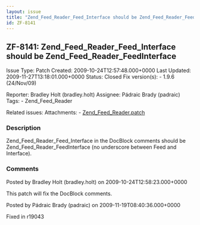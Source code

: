 ```yaml
---
layout: issue
title: "Zend_Feed_Reader_Feed_Interface should be Zend_Feed_Reader_FeedInterface"
id: ZF-8141
---
```


ZF-8141: Zend\_Feed\_Reader\_Feed\_Interface should be Zend\_Feed\_Reader\_FeedInterface
----------------------------------------------------------------------------------------

 Issue Type: Patch Created: 2009-10-24T12:57:48.000+0000 Last Updated: 2009-11-27T13:18:01.000+0000 Status: Closed Fix version(s): - 1.9.6 (24/Nov/09)
 
 Reporter:  Bradley Holt (bradley.holt)  Assignee:  Pádraic Brady (padraic)  Tags: - Zend\_Feed\_Reader
 
 Related issues: 
 Attachments: - [Zend\_Feed\_Reader.patch](/issues/secure/attachment/12332/Zend_Feed_Reader.patch)
 
### Description

Zend\_Feed\_Reader\_Feed\_Interface in the DocBlock comments should be Zend\_Feed\_Reader\_FeedInterface (no underscore between Feed and Interface).

 

 

### Comments

Posted by Bradley Holt (bradley.holt) on 2009-10-24T12:58:23.000+0000

This patch will fix the DocBlock comments.

 

 

Posted by Pádraic Brady (padraic) on 2009-11-19T08:40:36.000+0000

Fixed in r19043

 

 